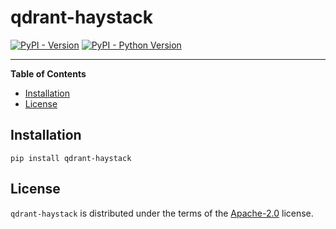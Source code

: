 # qdrant-haystack

[![PyPI - Version](https://img.shields.io/pypi/v/qdrant-haystack.svg)](https://pypi.org/project/qdrant-haystack)
[![PyPI - Python Version](https://img.shields.io/pypi/pyversions/qdrant-haystack.svg)](https://pypi.org/project/qdrant-haystack)

-----

**Table of Contents**

- [Installation](#installation)
- [License](#license)

## Installation

```console
pip install qdrant-haystack
```

## License

`qdrant-haystack` is distributed under the terms of the [Apache-2.0](https://spdx.org/licenses/Apache-2.0.html) license.
